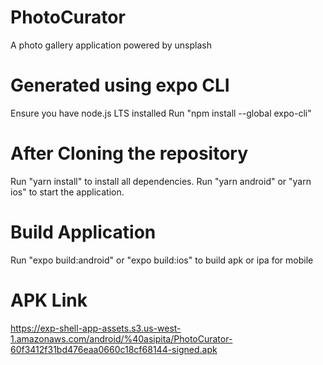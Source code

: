 # PhotoCurator
A photo gallery application powered by unsplash

# Generated using expo CLI
Ensure you have node.js LTS installed
Run "npm install --global expo-cli"

# After Cloning the repository
Run "yarn install" to install all dependencies.
Run "yarn android" or "yarn ios" to start the application.

# Build Application
Run "expo build:android" or "expo build:ios" to build apk or ipa for mobile

# APK Link
https://exp-shell-app-assets.s3.us-west-1.amazonaws.com/android/%40asipita/PhotoCurator-60f3412f31bd476eaa0660c18cf68144-signed.apk